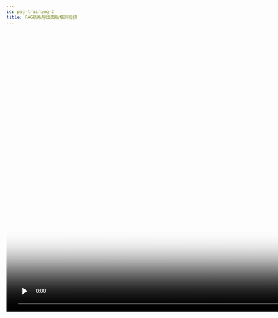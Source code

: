 ```yaml
---
id: pag-training-2
title: PAG新版导出面板培训视频
---
```


<video id="video" controls="" preload="none" width="1512" height="756" poster="/img/training_2.png">
   <source id="mp4" src="/video/training_2.mp4" type="video/mp4">
</video>